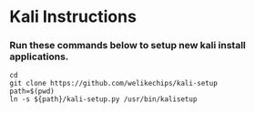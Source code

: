 # Kali Instructions

### Run these commands below to setup new kali install applications.

```
cd
git clone https://github.com/welikechips/kali-setup
path=$(pwd)
ln -s ${path}/kali-setup.py /usr/bin/kalisetup 
```
